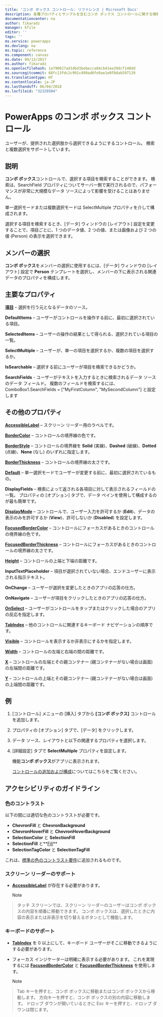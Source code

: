 ```yaml
---
title: 'コンボ ボックス コントロール: リファレンス | Microsoft Docs'
description: 各種プロパティとサンプルを含むコンボ ボックス コントロールに関する情報
documentationcenter: na
author: fikaradz
manager: kfile
editor: ''
tags: ''
ms.service: powerapps
ms.devlang: na
ms.topic: reference
ms.component: canvas
ms.date: 09/13/2017
ms.author: fikaradz
ms.openlocfilehash: 1a790627ad1dbd1bebecca84cb41ee29dcf148dd
ms.sourcegitcommit: 68fc13fdc2c991c499ad6fe9ae1e0f8dab597139
ms.translationtype: HT
ms.contentlocale: ja-JP
ms.lasthandoff: 06/04/2018
ms.locfileid: "32329504"
---
```

# <a name="combo-box-control-in-powerapps"></a>PowerApps のコンボ ボックス コントロール
ユーザーが、提供された選択肢から選択できるようにするコントロール。  検索と複数選択をサポートしています。

## <a name="description"></a>説明
**コンボ ボックス**コントロールで、選択する項目を検索することができます。  検索は、SearchField プロパティについてサーバー側で実行されるので、パフォーマンスが非常に大規模なデータ ソースによって影響を受けることはありません。  

単一選択モードまたは複数選択モードは SelectMultiple プロパティを介して構成されます。

選択する項目を検索するとき、[データ] ウィンドウの [レイアウト] 設定を変更することで、項目ごとに、1 つのデータ値、2 つの値、または画像および 2 つの値 (Person) の表示を選択できます。

## <a name="people-picker"></a>メンバーの選択
**コンボ ボックス**をメンバーの選択に使用するには、[データ] ウィンドウの [レイアウト] 設定で **Person** テンプレートを選択し、メンバーの下に表示される関連データのプロパティを構成します。

## <a name="key-properties"></a>主要なプロパティ
**[項目](properties-core.md)** – 選択を行う元となるデータのソース。

**DefaultItems** – ユーザーがコントロールを操作する前に、最初に選択されている項目。

**SelectedItems** – ユーザーの操作の結果として得られる、選択されている項目の一覧。

**SelectMultiple** – ユーザーが、単一の項目を選択するか、複数の項目を選択するか。

**IsSearchable** – 選択する前にユーザーが項目を検索できるかどうか。

**SearchFields** - ユーザーがテキストを入力するときに検索されるデータ ソースのデータ フィールド。  複数のフィールドを検索するには、ComboBox1.SearchFields = ["MyFirstColumn", "MySecondColumn"] と設定します

## <a name="additional-properties"></a>その他のプロパティ
**[AccessibleLabel](properties-accessibility.md)** – スクリーン リーダー用のラベルです。

**[BorderColor](properties-color-border.md)** – コントロールの境界線の色です。

**[BorderStyle](properties-color-border.md)** – コントロールの境界線を **Solid** (実線)、**Dashed** (破線)、**Dotted** (点線)、**None** (なし) のいずれに指定します。

**[BorderThickness](properties-color-border.md)** – コントロールの境界線の太さです。

**[Default](properties-core.md)** – 単一選択モードでユーザーが変更する前に、最初に選択されているもの。

**DisplayFields** – 検索によって返される各項目に対して表示されるフィールドの一覧。  プロパティの [オプション] タブで、データ ペインを使用して構成するのが最も簡単です。

**[DisplayMode](properties-core.md)** – コントロールで、ユーザー入力を許可するか (**Edit**)、データの表示のみを許可するか (**View**)、許可しないか (**Disabled**) を設定します。

**[FocusedBorderColor](properties-color-border.md)** – コントロールにフォーカスがあるときのコントロールの境界線の色です。

**[FocusedBorderThickness](properties-color-border.md)** – コントロールにフォーカスがあるときのコントロールの境界線の太さです。

**[Height](properties-size-location.md)** – コントロールの上端と下端の距離です。

**InputTextPlaceholder** – 項目が選択されていない場合、エンドユーザーに表示される指示テキスト。

**OnChange** – ユーザーが選択を変更したときのアプリの応答の仕方。

**OnNavigate** – ユーザーが項目をクリックしたときのアプリの応答の仕方。

**[OnSelect](properties-core.md)** – ユーザーがコントロールをタップまたはクリックした場合のアプリの反応を指定します。

**[TabIndex](properties-accessibility.md)** – 他のコントロールに関連するキーボード ナビゲーションの順序です。

**[Visible](properties-core.md)** – コントロールを表示するか非表示にするかを指定します。

**[Width](properties-size-location.md)** – コントロールの左端と右端の間の距離です。

**[X](properties-size-location.md)** – コントロールの左端とその親コンテナー (親コンテナーがない場合は画面) の左端間の距離です。

**[Y](properties-size-location.md)** – コントロールの上端とその親コンテナー (親コンテナーがない場合は画面) の上端間の距離です。

## <a name="example"></a>例
1. [コントロール] メニューの [挿入] タブから **[コンボ ボックス]** コントロールを追加します。  
2. プロパティの [オプション] タブで、[データ] をクリックします。  
3. データ ソース、レイアウトと以下の関連するプロパティを選択します。
4. [詳細設定] タブで **SelectMultiple** プロパティを設定します。

    機能**コンボ ボックス**がアプリに表示されます。

    [コントロールの追加および構成](../add-configure-controls.md)についてはこちらをご覧ください。


## <a name="accessibility-guidelines"></a>アクセシビリティのガイドライン
### <a name="color-contrast"></a>色のコントラスト
以下の間には適切な色のコントラストが必要です。
* **ChevronFill** と **ChevronBackground**
* **ChevronHoverFill** と **ChevronHoverBackground**
* **SelectionColor** と **SelectionFill**
* **SelectionFill** と**[Fill](properties-color-border.md)**
* **SelectionTagColor** と **SelectionTagFill**

これは、[標準の色のコントラスト要件](../accessible-apps-color.md)に追加されるものです。

### <a name="screen-reader-support"></a>スクリーン リーダーのサポート
* **[AccessibleLabel](properties-accessibility.md)** が存在する必要があります。

    > [!NOTE]
> タッチ スクリーンでは、スクリーン リーダーのユーザーはコンボ ボックスの内容を順番に移動できます。 コンボ ボックスは、選択したときに内容の表示または非表示を切り替えるボタンとして機能します。

### <a name="keyboard-support"></a>キーボードのサポート
* **[TabIndex](properties-accessibility.md)** を 0 以上にして、キーボード ユーザーがそこに移動できるようにする必要があります。
* フォーカス インジケーターは明確に表示する必要があります。 これを実現するには **[FocusedBorderColor](properties-color-border.md)** と **[FocusedBorderThickness](properties-color-border.md)** を使用します。

    > [!NOTE]
> Tab キーを押すと、コンボ ボックスに移動またはコンボ ボックスから移動します。 方向キーを押すと、コンボ ボックスの別の内容に移動します。 ドロップ ダウンが開いているときに Esc キーを押すと、ドロップ ダウンは閉じます。
